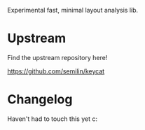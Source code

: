 Experimental fast, minimal layout analysis lib. 

# Upstream

Find the upstream repository here!

https://github.com/semilin/keycat

# Changelog

Haven't had to touch this yet c:
